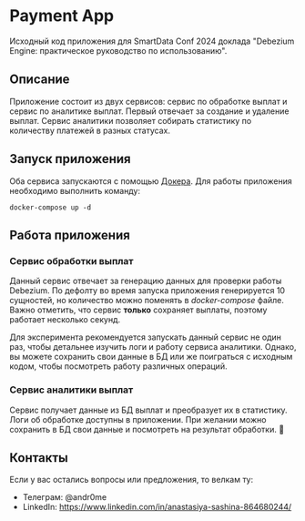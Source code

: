 # Payment App

Исходный код приложения для SmartData Conf 2024 доклада 
"Debezium Engine: практическое руководство по использованию".

## Описание

Приложение состоит из двух сервисов: сервис по обработке выплат и сервис по
аналитике выплат. Первый отвечает за создание и удаление выплат. Сервис 
аналитики позволяет собирать статистику по количеству платежей в разных 
статусах.

## Запуск приложения

Оба сервиса запускаются с помощью [Докера](https://www.docker.com). 
Для работы приложения необходимо выполнить команду:
```shell
docker-compose up -d
```

## Работа приложения

### Сервис обработки выплат

Данный сервис отвечает за генерацию данных для проверки работы Debezium. 
По дефолту во время запуска приложения генерируется 10 сущностей, но 
количество можно поменять в _docker-compose_ файле. Важно отметить, что 
сервис **только** сохраняет выплаты, поэтому работает несколько секунд. 

Для эксперимента рекомендуется запускать данный сервис не один раз, чтобы 
детальнее изучить логи и работу сервиса аналитики. Однако, вы можете 
сохранить свои данные в БД или же поиграться с исходным кодом, чтобы 
посмотреть работу различных операций.

### Сервис аналитики выплат

Сервис получает данные из БД выплат и преобразует их в статистику. Логи об 
обработке доступны в приложении. При желании можно сохранить в БД свои 
данные и посмотреть на результат обработки. 🤠

## Контакты

Если у вас остались вопросы или предложения, то велкам ту:

- Телеграм: @andr0me
- LinkedIn: https://www.linkedin.com/in/anastasiya-sashina-864680244/
